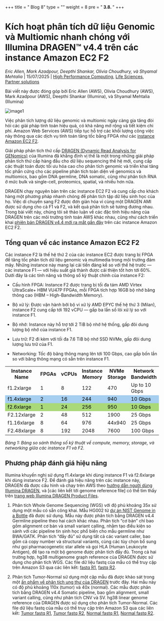 +++
title = " Blog 8"
type = ""
weight = 8
pre = "<b> 3.8. </b>"
+++

# **Kích hoạt phân tích dữ liệu Genomic và Multiomic nhanh chóng với Illumina DRAGEN™ v4.4 trên các instance Amazon EC2 F2**

_Eric Allen, Mark Azadpour, Deepthi Shankar, Olivia Choudhury, và Shyamal Mehtalia_ | 15/07/2025 | [High Performance Computing](https://aws.amazon.com/blogs/hpc/category/high-performance-computing/), [Life Sciences](https://aws.amazon.com/blogs/hpc/category/industries/life-sciences/), [Partner solutions](https://aws.amazon.com/blogs/hpc/category/post-types/partner-solutions/)

Bài viết này được đóng góp bởi Eric Allen (AWS), Olivia Choudhury (AWS), Mark Azadpour (AWS), Deepthi Shankar (Illumina), và Shyamal Mehtalia (Illumina)

![image1](../../../images/Blog8/HPCBlog-366-p1-1024x286.png)

Việc phân tích lượng dữ liệu genomic và multiomic ngày càng gia tăng đòi hỏi các giải pháp tính toán hiệu quả, có khả năng mở rộng và tiết kiệm chi phí. Amazon Web Services (AWS) tiếp tục hỗ trợ các khối lượng công việc này thông qua các dịch vụ tính toán tăng tốc bằng FPGA như các [instance Amazon EC2 F2](https://aws.amazon.com/ec2/instance-types/f2/).

Giải pháp phân tích thứ cấp [DRAGEN (Dynamic Read Analysis for GENomics)](https://www.illumina.com/products/by-type/informatics-products/dragen-secondary-analysis.html) của Illumina đã khẳng định vị thế là một trong những giải pháp phân tích thứ cấp hàng đầu cho dữ liệu sequencing thế hệ mới, cung cấp các thuật toán được tối ưu hóa cao cho phân tích genomic và triển khai tăng tốc phần cứng cho các pipeline phân tích toàn diện về genomics và multiomics, bao gồm DNA germline, DNA somatic, cũng như phân tích RNA ở mức bulk và single-cell, proteomics, spatial, và nhiều hơn nữa.

DRAGEN chạy nguyên bản trên các instance EC2 F2 và cung cấp cho khách hàng một phương pháp nhanh chóng để phân tích tập dữ liệu sinh học của họ. Việc di chuyển sang F2 được đơn giản hóa vì cùng một DRAGEN AMI được sử dụng cho cả F1 và F2, và kết quả phân tích sẽ tương đương nhau. Trong bài viết này, chúng tôi sẽ thảo luận về các đặc tính hiệu năng của DRAGEN trên các môi trường tính toán AWS khác nhau, cũng như cách triển khai [phiên bản DRAGEN v4.4 mới ra mắt gần đây](https://investor.illumina.com/news/press-release-details/2025/Illumina-DRAGEN-v4-4-powers-clinical-oncology-research-and-multiomic-applications/default.aspx) trên các instance Amazon EC2 F2.

## Tổng quan về các instance Amazon EC2 F2

Các instance F2 là thế hệ thứ 2 của các instance EC2 được trang bị FPGA để tăng tốc phân tích dữ liệu genomic và multimedia trong môi trường đám mây. Những instance này mang lại cải tiến đáng kể so với thế hệ trước — các instance F1 — với hiệu suất giá thành được cải thiện tốt hơn tới 60%. Dưới đây là các tính năng và thông số kỹ thuật chính của instance F2:

- Cấu hình FPGA: Instance F2 được trang bị tối đa tám AMD Virtex UltraScale+ HBM VU47P FPGAs, mỗi FPGA tích hợp 16GB bộ nhớ băng thông cao (HBM – High-Bandwidth Memory).

- Bộ xử lý: Được vận hành bởi bộ vi xử lý AMD EPYC thế hệ thứ 3 (Milan), instance F2 cung cấp tới 192 vCPU — gấp ba lần số lõi xử lý so với instance F1.

- Bộ nhớ: Instance này hỗ trợ tới 2 TiB bộ nhớ hệ thống, gấp đôi dung lượng bộ nhớ của instance F1.

- Lưu trữ: F2 đi kèm với tối đa 7.6 TiB bộ nhớ SSD NVMe, gấp đôi dung lượng lưu trữ của F1.

- Networking: Tốc độ băng thông mạng lên tới 100 Gbps, cao gấp bốn lần so với băng thông mạng có sẵn trên instance F1.

<table>
  <tr>
    <th>Instance Name</th>
    <th>FPGAs</th>
    <th>vCPUs</th>
    <th>Instance Memory</th>
    <th>NVMe Storage</th>
    <th>Network Bandwidth</th>
  </tr>
  <tr>
    <td>f1.2xlarge</td>
    <td>1</td>
    <td>8</td>
    <td>122</td>
    <td>470</td>
    <td>Up to 10 Gbps</td>
  </tr>
  <tr style="background-color:#A5CEF0;color: black;"> <!-- tô màu xanh lá -->
    <td>f1.4xlarge</td>
    <td>2</td>
    <td>16</td>
    <td>244</td>
    <td>940</td>
    <td>10 Gbps</td>
  </tr>
  <tr style="background-color:#A9D979;color: black;"> <!-- tô màu xanh lá -->
    <td>f2.6xlarge</td>
    <td>1</td>
    <td>24</td>
    <td>256</td>
    <td>950</td>
    <td>10 Gbps</td>
  </tr>
   <tr>
    <td>F2.12xlarge</td>
    <td>2</td>
    <td>48</td>
    <td>512</td>
    <td>1900</td>
    <td>25 Gbps</td>
  </tr>
   <tr>
    <td>f1.16xlarge</td>
    <td>8</td>
    <td>64</td>
    <td>976</td>
    <td>44x940</td>
    <td>25 Gbps</td>
  </tr>
   <tr>
    <td>F2.48xlarge</td>
    <td>8</td>
    <td>192</td>
    <td>2048</td>
    <td>7600</td>
    <td>100 Gbps</td>
  </tr>
</table>

*Bảng 1: Bảng so sánh thông số kỹ thuật về compute, memory, storage, và networking giữa các instance F1 và F2.*

## Phương pháp đánh giá hiệu năng

Illumina khuyến nghị sử dụng f1.4xlarge khi dùng instance F1 và f2.6xlarge khi dùng instance F2. Để đánh giá hiệu năng trên các instance này, DRAGEN đã được cấu hình và chạy trên AWS theo [hướng dẫn người dùng Illumina DRAGEN](https://help.dragen.illumina.com/product-guides/dragen-v4.4), và [các liên kết tới genome reference file] có thể tìm thấy trên [trang web Illumina DRAGEN Product Files](https://support.illumina.com/sequencing/sequencing_software/dragen-bio-it-platform/product_files.html).

1. Phân tích Whole Genome Sequencing (WGS) với độ phủ khoảng 35x sử dụng một mẫu có sẵn công khai. Mẫu HG002 từ [dự án NIST Genome in a Bottle](https://www.nist.gov/programs-projects/genome-bottle) đã được sử dụng. Mẫu này được phân tích bằng DRAGEN v4.4 Germline pipeline theo hai cách khác nhau. Phân tích “cơ bản” chỉ bao gồm alignment cơ bản và small variant calling, nhằm tạo điều kiện so sánh với các pipeline tin sinh học phổ biến cho mẫu germline như BWA/GATK. Phân tích “đầy đủ” sử dụng tất cả các variant caller, bao gồm cả copy number và structural variants, cùng các tùy chọn bổ sung như gọi pharmacogenetic star allele và gọi HLA (Human Leukocyte Antigen), để tạo ra một bộ genome được phân tích đầy đủ. Trong cả hai trường hợp, hg38 multigenome graph reference của DRAGEN được sử dụng cho phân tích WGS. Các file dữ liệu fastq của mẫu có thể truy cập trên Amazon S3 qua các liên kết: [fastq R1](https://s3/ilmn-dragen-giab-samples/WGS/precisionFDA_v2_HG002/HG002.novaseq.pcr-free.35x.R1.fastq.gz), [fastq R2](https://s3/ilmn-dragen-giab-samples/WGS/precisionFDA_v2_HG002/HG002.novaseq.pcr-free.35x.R2.fastq.gz).

2. Phân tích Tumor-Normal sử dụng một cặp mẫu đã được khảo sát trong một [ấn phẩm về phân tích ung thư của DRAGEN](https://www.biorxiv.org/content/10.1101/2023.03.23.534011v2) trước đây. Hai mẫu này có độ phủ khoảng 110x (tumor) và 40x (normal). Các mẫu được phân tích bằng DRAGEN v4.4 Somatic pipeline, bao gồm alignment, small variant calling, cũng như phân tích CNV và SV. hg38 linear genome reference của DRAGEN được sử dụng cho phân tích Tumor-Normal. Các file dữ liệu fastq của mẫu có thể truy cập trên Amazon S3 qua các liên kết: [Tumor fastq R1](https://s3/dragen-wgs-tn-somatic-benchmarking-datasets/fastq/HCC1395_75pc/tumor/T_SRR7890895_75pc_1.fastq.gz), [Tumor fastq R2](https://s3/dragen-wgs-tn-somatic-benchmarking-datasets/fastq/HCC1395_75pc/tumor/T_SRR7890895_75pc_2.fastq.gz), [Normal fastq R1](https://s3/dragen-wgs-tn-somatic-benchmarking-datasets/fastq/HCC1395_75pc/normal/N_SRR7890889_1.fastq.gz), [Normal fastq R2](https://s3/dragen-wgs-tn-somatic-benchmarking-datasets/fastq/HCC1395_75pc/normal/N_SRR7890889_2.fastq.gz).

